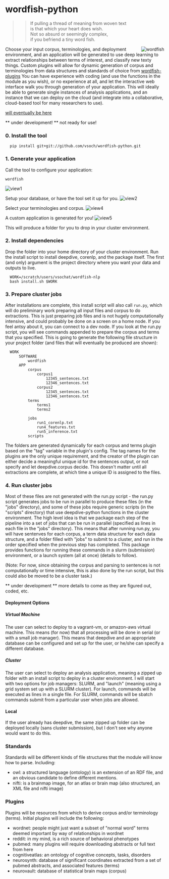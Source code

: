 # wordfish-python

  >>   If pulling a thread of meaning from woven text <br>
  >>   is that which your heart does wish. <br>
  >>   Not so absurd or seemingly complex,  <br>
  >>   if you befriend a tiny word fish. <br>

<div style="float: right">
    <img src="doc/img/wordfish_smile.png" alt="wordfish" title="Wordfish" style="float:right"/>
</div>

Choose your input corpus, terminologies, and deployment environment, and an application will be generated to use deep learning to extract relationships between terms of interest, and classify new texty things. Custom plugins will allow for dynamic generation of corpus and terminologies from data structures and standards of choice from [wordfish-plugins](http://www.github.com/vsoch/wordfish-plugins) You can have experience with coding (and use the functions in the module as you wish), or no experience at all, and let the interactive web interface walk you through generation of your application. This will ideally be able to generate single instances of analysis applications, and an instance that we can deploy on the cloud (and integrate into a collaborative, cloud-based tool for many researchers to use).

[will eventually be here](https://pypi.python.org/pypi/wordfish)

** under development! ** not ready for use!


### 0. Install the tool

      pip install git+git://github.com/vsoch/wordfish-python.git


### 1. Generate your application

Call the tool to configure your application:

    wordfish


![view1](example/img/view1.png)

Setup your database, or have the tool set it up for you.
![view2](example/img/view2.png)

Select your terminologies and corpus.
![view4](example/img/view4.png)

A custom application is generated for you!
![view5](example/img/view5.png)


This will produce a folder for you to drop in your cluster environment.

### 2. Install dependencies

Drop the folder into your home directory of your cluster environment. Run the install script to install deepdive, corenlp, and the package itself. The first (and only) argument is the project directory where you want your data and outputs to live.

      
      WORK=/scratch/users/vsochat/wordfish-nlp
      bash install.sh $WORK
      

### 3. Prepare cluster jobs

After installations are complete, this install script will also call `run.py`, which will do preliminary work preparing all input files and corpus to do extractions. This is just preparing job files and is not hugely computationally intensive, and could probably be done on a screen on a home node. If you feel antsy about it, you can connect to a dev node. If you look at the run.py script, you will see commands appended to prepare the corpus and terms that you specified. This is going to generate the following file structure in your project folder (and files that will eventually be produced are shown):

      WORK
          SOFTWARE
              wordfish
          APP
              corpus
                  corpus1
                      12345_sentences.txt
                      12346_sentences.txt
                  corpus2
                      12345_sentences.txt
                      12346_sentences.txt
              terms
                  terms1
                  terms2

              jobs
                  run1_corenlp.txt
                  run4_features.txt
                  run5_inference.txt
              scripts

The folders are generated dynamically for each corpus and terms plugin based on the "tag" variable in the plugin's config. The tag names for the plugins are the only unique requirement, and the creator of the plugin can either decide a meaningful unique id for the sentences output, or not specify and let deepdive.corpus decide. This doesn't matter until all extractions are complete, at which time a unique ID is assigned to the files.

### 4. Run cluster jobs

Most of these files are not generated with the run.py script - the run.py script generates jobs to be run in parallel to produce these files (in the "jobs" directory), and some of these jobs require generic scripts (in the "scripts" directory) that use deepdive-python functions in the cluster environment. The high level idea is that we package each step of the pipeline into a set of jobs that can be run in parallel (specified as lines in each file in the "jobs" directory). This means that after running run.py, you will have sentenves for each corpus, a term data structure for each data structure, and a folder filled with "jobs" to submit to a cluster, and run in the order specified when the previous step has completed. This package provides functions for running these commands in a slurm (submission) environment, or a launch system (all at once) (details to follow).

(Note: For now, since obtaining the corpus and parsing to sentences is not computationally or time intensive, this is also done by the run script, but this could also be moved to be a cluster task.)

** under development **
more details to come as they are figured out, coded, etc.



#### Deployment Options

##### Virtual Machine
The user can select to deploy to a vagrant-vm, or amazon-aws virtual machine. This means (for now) that all processing will be done in serial (or with a small job manager). This means that deepdive and an appropriate database can be configured and set up for the user, or he/she can specify a different database.

##### Cluster
The user can select to deploy an analysis application, meaning a zipped up folder with an install script to deploy in a cluster environment. I will start with two options for job managers: SLURM, and "launch" (meaning using a grid system set up with a SLURM cluster). For launch, commands will be executed as lines in a single file. For SLURM, commands will be sbatch commands submit from a particular user when jobs are allowed.

#### Local
If the user already has deepdive, the same zipped up folder can be deployed locally (sans cluster submission), but I don't see why anyone would want to do this.

### Standards
Standards will be different kinds of file structures that the module will know how to parse. Including:

- owl: a structured language (ontology) is an extension of an RDF file, and an obvious candidate to define different mentions.
- nifti: is a brainmap image, for an atlas or brain map (also structured, an XML file and nifti image)

### Plugins 
Plugins will be resources from which to derive corpus and/or terminology (terms). Initial plugins will include the following:

- wordnet: people might just want a subset of "normal word" terms deemed important by way of relationships in wordnet
- reddit: in my mind, is a rich source of behavioral phenotypes
- pubmed: many plugins will require downloading abstracts or full text from here
- cognitiveatlas: an ontology of cognitive concepts, tasks, disorders
- neurosynth: database of significant coordinates extracted from a set of pubmed abstracts, and associated features (terms)
- neurovault: database of statistical brain maps (corpus)
